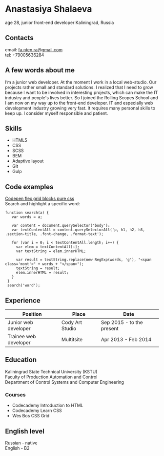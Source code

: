 # Anastasiya Shalaeva
age 28, junior front-end developer
Kaliningrad, Russia

## Contacts
email: fa.nten.ra@gmail.com  
tel: +79005636284

## A few words about me
I’m a junior web developer. At the moment I work in a local web-studio. Our projects rather small and standard solutions. I realized that I need to grow because I want to be involved in interesting projects, which can make the IT industry and people's lives better. So I joined the Rolling Scopes School and I am now on my way up to the front-end developer. IT and especially web development industry growing very fast. It requires many personal skills to keep up. I consider myself responsible and patient. 

## Skills
* HTML5  
* CSS  
* SCSS  
* BEM  
* Adaptive layout  
* Git  
* Gulp

## Code examples

[Codepen flex grid blocks pure css](https://codepen.io/fantenra/details/qxjvbg)  
Search and highlight a specific word:
 ```
function search(a) {
    var words = a;

    var content = document.querySelector('body');
    var textContentAll = content.querySelectorAll('p, h1, h2, h3, .section-title, .font-change, .format-text');

    for (var i = 0; i < textContentAll.length; i++) {
      var elem = textContentAll[i];
      var textString = elem.innerHTML;

      var result = textString.replace(new RegExp(words, 'g'), "<span class='mont'>" + words + "</span>");
      textString = result;
      elem.innerHTML = result;
    }
  }
  search('word');
 ```

## Experience
| Position | Place | Date |
| ---------| ----- | ---- |
| Junior web developer | Cody Art Studio | Sep 2015 - to the present |
| Trainee web developer | Multitsite | Apr 2013 - Feb 2014 |

## Education
Kaliningrad State Technical University (KSTU)  
Faculty of Production Automation and Control  
Department of Control Systems and Computer Engineering

### Courses
* Codecademy Introduction to HTML  
* Codecademy Learn CSS  
* Wes Bos CSS Grid  

## English level
Russian - native  
English - B2